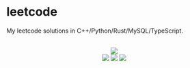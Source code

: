 # leetcode
My leetcode solutions in C++/Python/Rust/MySQL/TypeScript.

<div align="center">
<br/>
<img src="https://img.shields.io/badge/Solved-743/3252%20=%2022%25-blue.svg?style=flat-square" />
<br/>
<img src="https://img.shields.io/badge/Easy-297/818-5CB85D.svg?style=flat-square" />
<img src="https://img.shields.io/badge/Medium-351/1706-F0AE4E.svg?style=flat-square" />
<img src="https://img.shields.io/badge/Hard-95/728-D95450.svg?style=flat-square" />
</div>